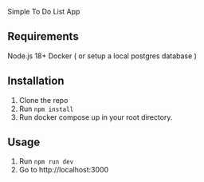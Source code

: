 Simple To Do List App

## Requirements

Node.js 18+
Docker ( or setup a local postgres database )

## Installation

1. Clone the repo
2. Run `npm install`
3. Run docker compose up in your root directory.

## Usage

1. Run `npm run dev`
2. Go to http://localhost:3000
